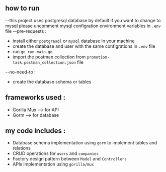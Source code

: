 ## how to run

--this project uses postgresql database by default if you want to change to mysql please uncomment 
mysql configration environment variables in `.env` file 
--pre-requests : 

  - install either `postgresql` or `mysql` database in your machine 
  - create the database and user with the same configrations in `.env` file 
  - run `go run main.go`
  - import the postman collection from `promotion-task.postman_collection.json` file

--no-need-to :

  - create the database schema or tables

## frameworks used :

  - Gorilla Mux --> for API 
  - Gorm --> for database

## my code includes : 

  - Database schema implementation using `gorm` to implement tables and relations 
  - CRUD operations for `users` and `companies`
  - Factory design pattern between `Model` and `Controllers`
  - APIs implementation using `gorilla/mux`
